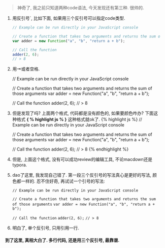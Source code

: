 > 神奇了, 我之前只知道两种code语法, 今天发现还有第三种. 很帅的.

1. 用反引号`, 比如下面, 如果用三个反引号可以指定code类型.

   ```js
   // Example can be run directly in your JavaScript console

   // Create a function that takes two arguments and returns the sum of those arguments
   var adder = new Function("a", "b", "return a + b");

   // Call the function
   adder(2, 6);
   // > 8
   ```

2. 用⇥或者空格.

   	// Example can be run directly in your JavaScript console

   	// Create a function that takes two arguments and returns the sum of those arguments
   	var adder = new Function("a", "b", "return a + b");
   	
   	// Call the function
   	adder(2, 6);
   	// > 8

3. 但是发现了吗? 上面两个格式, 代码都是没有颜色的, 如果要颜色咋办? 下面这种格式 __{   % highlight js %   }__ 这种格式就ok了.
   {% highlight js %}
   // Example can be run directly in your JavaScript console

   // Create a function that takes two arguments and returns the sum of those arguments
   var adder = new Function("a", "b", "return a + b");

   // Call the function
   adder(2, 6);
   // > 8
   {% endhighlight %}

4. 但是,  上面这个格式, 没有可以成功review的编辑工具, 不论macdown还是typora.

5. dao了这里, 我发现自己错了. 第一段三个反引号的写法真心是更好的写法, 颜色都一样的. 忍不住好奇, 再试试一个引号的写法:

   `// Example can be run directly in your JavaScript console`

   `// Create a function that takes two arguments and returns the sum of those arguments`
   `var adder = new Function("a", "b", "return a + b");`

   `// Call the function`
   `adder(2, 6);`
   `// > 8`
   ​

6. 明白了, 单个反引号, 只用引用一行.

#### 到了这里, 真相大白了. 多行代码, 还是用三个反引号, 最靠谱.